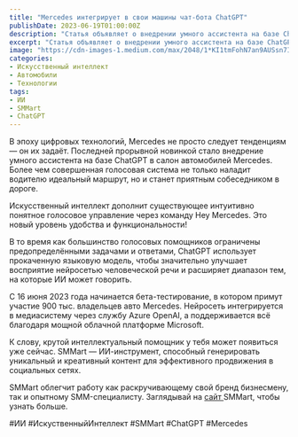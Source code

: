 ```yaml
---
title: "Mercedes интегрирует в свои машины чат-бота ChatGPT"
publishDate: 2023-06-19T01:00:00Z
description: "Статья объявляет о внедрении умного ассистента на базе ChatGPT в автомобили Mercedes. Этот новый уровень удобства и функциональности позволит водителям не только получать идеальные маршруты, но и наслаждаться приятными разговорами в дороге. ChatGPT использует прокаченную языковую модель, что позволяет ему лучше воспринимать и генерировать человеческую речь и расширять диапазон тем для общения. Бета-тестирование стартует 16 июня 2023 года с участием 900 тыс. владельцев автомобилей Mercedes, где нейросеть будет интегрирована через службу Azure OpenAI и поддерживаться облачной платформой Microsoft. На конец статьи упоминается AI-платформа SMMart, предлагающая генерацию уникального контента для продвижения в социальных сетях."
excerpt: "Статья объявляет о внедрении умного ассистента на базе ChatGPT в автомобили Mercedes. Этот новый уровень удобства и функциональности позволит водителям не только получать идеальные маршрут..."
image: "https://cdn-images-1.medium.com/max/2048/1*KI1tmFohN7an9AUSsn7Ieg.png"
categories:
- Искусственный интеллект
- Автомобили
- Технологии
tags:
- ИИ
- SMMart
- ChatGPT
--- 
```

В эпоху цифровых технологий, Mercedes не просто следует тенденциям — он их задаёт. Последней прорывной новинкой стало внедрение умного ассистента на базе ChatGPT в салон автомобилей Mercedes. Более чем совершенная голосовая система не только наладит водителю идеальный маршрут, но и станет приятным собеседником в дороге.

Искусственный интеллект дополнит существующее интуитивно понятное голосовое управление через команду Hey Mercedes. Это новый уровень удобства и функциональности!

В то время как большинство голосовых помощников ограничены предопределёнными задачами и ответами, ChatGPT использует прокаченную языковую модель, чтобы значительно улучшает восприятие нейросетью человеческой речи и расширяет диапазон тем, на которые ИИ может говорить.

С 16 июня 2023 года начинается бета-тестирование, в котором примут участие 900 тыс. владельцев авто Mercedes. Нейросеть интегрируется в медиасистему через службу Azure OpenAI, а поддерживается всё благодаря мощной облачной платформе Microsoft.

К слову, крутой интеллектуальный помощник у тебя может появиться уже сейчас. SMMart — ИИ-инструмент, способный генерировать уникальный и креативный контент для эффективного продвижения в социальных сетях.

SMMart облегчит работу как раскручивающему свой бренд бизнесмену, так и опытному SMM-специалисту. Заглядывай на [сайт ](https://www.smm.art/)SMMart, чтобы узнать больше.

#ИИ #ИскуственныйИнтеллект #SMMart #ChatGPT #Mercedes
